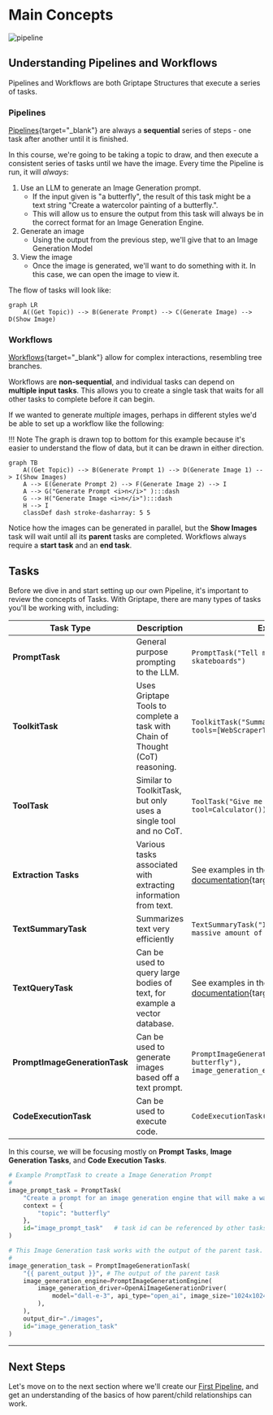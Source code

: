 # Main Concepts

![pipeline](assets/img/pipeline.png)

## Understanding Pipelines and Workflows

Pipelines and Workflows are both Griptape Structures that execute a series of tasks. 

### Pipelines
[Pipelines](https://docs.griptape.ai/stable/griptape-framework/structures/pipelines/){target="_blank"} are always a **sequential** series of steps - one task after another until it is finished. 

In this course, we're going to be taking a topic to draw, and then execute a consistent series of tasks until we have the image. Every time the Pipeline is run, it will _always_:

1. Use an LLM to generate an Image Generation prompt.
    * If the input given is "a butterfly", the result of this task might be a text string "Create a watercolor painting of a butterfly.".
    * This will allow us to ensure the output from this task will always be in the correct format for an Image Generation Engine.
3. Generate an image
    * Using the output from the previous step, we'll give that to an Image Generation Model
4. View the image
    * Once the image is generated, we'll want to do something with it. In this case, we can open the image to view it.

The flow of tasks will look like:

``` mermaid
graph LR
    A((Get Topic)) --> B(Generate Prompt) --> C(Generate Image) --> D(Show Image)
```

### Workflows
[Workflows](https://docs.griptape.ai/stable/griptape-framework/structures/workflows/){target="_blank"} allow for complex interactions, resembling tree branches.

Workflows are **non-sequential**, and individual tasks can depend on **multiple input tasks**. This allows you to create a single task that waits for all other tasks to complete before it can begin.

If we wanted to generate _multiple_ images, perhaps in different styles we'd be able to set up a workflow like the following:

!!! Note
    The graph is drawn top to bottom for this example because it's easier to understand the flow of data, but it can be drawn in either direction.

``` mermaid
graph TB
    A((Get Topic)) --> B(Generate Prompt 1) --> D(Generate Image 1) --> I(Show Images)
    A --> E(Generate Prompt 2) --> F(Generate Image 2) --> I
    A --> G("Generate Prompt <i>n</i>" ):::dash
    G --> H("Generate Image <i>n</i>"):::dash 
    H --> I
    classDef dash stroke-dasharray: 5 5

```

Notice how the images can be generated in parallel, but the **Show Images** task will wait until all its **parent** tasks are completed. Workflows always require a **start task** and an **end task**.

## Tasks

Before we dive in and start setting up our own Pipeline, it's important to review the concepts of Tasks. With Griptape, there are many types of tasks you'll be working with, including:

| Task Type | Description | Example |
|-----------|-------------|---------|
| **PromptTask** | General purpose prompting to the LLM. | `PromptTask("Tell me a story about skateboards")` |
| **ToolkitTask** | Uses Griptape Tools to complete a task with Chain of Thought (CoT) reasoning. | `ToolkitTask("Summarize griptape.ai", tools=[WebScraperTool()])` |
| **ToolTask** | Similar to ToolkitTask, but only uses a single tool and no CoT. | `ToolTask("Give me the answer for 52-10", tool=Calculator())` |
| **Extraction Tasks** | Various tasks associated with extracting information from text. | See examples in the [documentation](https://griptape.readthedocs.io/griptape-framework/structures/tasks/#extraction-task){target="_blank"}. 
| **TextSummaryTask** | Summarizes text very efficiently | `TextSummaryTask("Imagine this is a massive amount of text.")` |
| **TextQueryTask** | Can be used to query large bodies of text, for example a vector database. | See examples in the [documentation](https://griptape.readthedocs.io/griptape-framework/structures/tasks/#text-query-task){target="_blank"} |
| **PromptImageGenerationTask** | Can be used to generate images based off a text prompt. | `PromptImageGenerationTask("watercolor butterfly"), image_generation_engine=image_engine`|
| **CodeExecutionTask** | Can be used to execute code. | `CodeExecutionTask(run_fn=reverse_string)`|

In this course, we will be focusing mostly on **Prompt Tasks**, **Image Generation Tasks**, and **Code Execution Tasks**. 


```python
# Example PromptTask to create a Image Generation Prompt
#
image_prompt_task = PromptTask(
    "Create a prompt for an image generation engine that will make a watercolor painting of: {{ topic }}",
    context = {                        
        "topic": "butterfly" 
    },
    id="image_prompt_task"   # task id can be referenced by other tasks
)

# This Image Generation task works with the output of the parent task.
#
image_generation_task = PromptImageGenerationTask(
    "{{ parent_output }}", # The output of the parent task
    image_generation_engine=PromptImageGenerationEngine(
        image_generation_driver=OpenAiImageGenerationDriver(
            model="dall-e-3", api_type="open_ai", image_size="1024x1024"
        ),
    ),
    output_dir="./images",
    id="image_generation_task"
)
```

---

## Next Steps
Let's move on to the next section where we'll create our [First Pipeline](03_first_pipeline.md), and get an understanding of the basics of how parent/child relationships can work.
